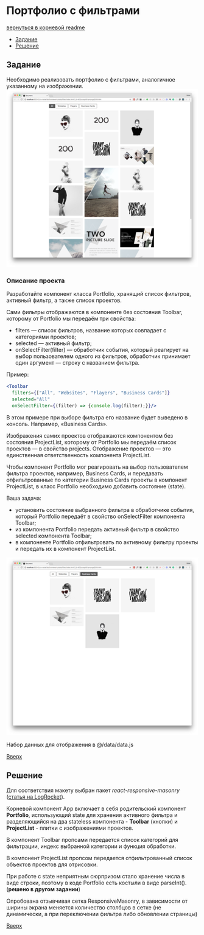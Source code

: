 <a name="top"></a>
# Портфолио с фильтрами

[вернуться в корневой readme](../README.md)

- [Задание](#задание)
- [Решение](#решение)


## Задание
Необходимо реализовать портфолио с фильтрами, аналогичное указанному на изображении.
![Скрин страницы с полными данными](./doc/portfolio-filter.png)

### Описание проекта
Разработайте компонент класса Portfolio, хранящий список фильтров, активный фильтр, а также список проектов.

Сами фильтры отображаются в компоненте без состояния Toolbar, которому от Portfolio мы передаём три свойства:  
- filters — список фильтров, название которых совпадает с категориями проектов;
- selected — активный фильтр;
- onSelectFilter(filter) — обработчик события, который реагирует на выбор пользователем одного из фильтров, обработчик принимает один аргумент — строку с названием фильтра.

Пример:
```jsx
<Toolbar
  filters={["All", "Websites", "Flayers", "Business Cards"]}
  selected="All"
  onSelectFilter={(filter) => {console.log(filter);}}/>
```

В этом примере при выборе фильтра его название будет выведено в консоль. Например, «Business Cards».

Изображения самих проектов отображаются компонентом без состояния ProjectList, которому от Portfolio мы передаём список проектов — в свойство projects. Отображение проектов — это единственная ответственность компонента ProjectList.

Чтобы компонент Portfolio мог реагировать на выбор пользователем фильтра проектов, например, Business Cards, и передавать отфильтрованные по категории Business Cards проекты в компонент ProjectList, в класс Portfolio необходимо добавить состояние (state).

Ваша задача:  
- установить состояние выбранного фильтра в обработчике события, который Portfolio передаёт в свойство onSelectFilter компонента Toolbar;
- из компонента Portfolio передать активный фильтр в свойство selected компонента Toolbar;
- в компоненте Portfolio отфильтровать по активному фильтру проекты и передать их в компонент ProjectList.

![Скрин страницы с отфильтрованными данными](./doc/portfolio-cards.png)

Набор данных для отображения в @/data/data.js

[Вверх](#top)


## Решение

Для соответствия макету выбран пакет *react-responsive-masonry* ([статья на LogRocket](https://blog.logrocket.com/create-responsive-masonry-layouts-react-app/)). 

Корневой компонент App включает в себя родительский компонент **Portfolio**, использующий state для хранения активного фильтра и\
разделяющийся на два stateless компонента - **Toolbar** (кнопки) и **ProjectList** - плитки с изображениями проектов.

В компонент Toolbar пропсами передается список категорий для фильтрации, индекс выбранной категории и функция обработки.

В компонент ProjectList пропсом передается отфильтрованный список объектов проектов для отрисовки.

При работе с state неприятным сюрпризом стало хранение числа в виде строки, поэтому в коде Portfolio есть костыли в виде parseInt(). (**решено в другом задании**)

Опробована отзывчивая сетка ResponsiveMasonry, в зависимости от ширины экрана меняется количество столбцов в сетке (не динамически, а при переключении фильтра либо обновлении страницы)


[Вверх](#top)